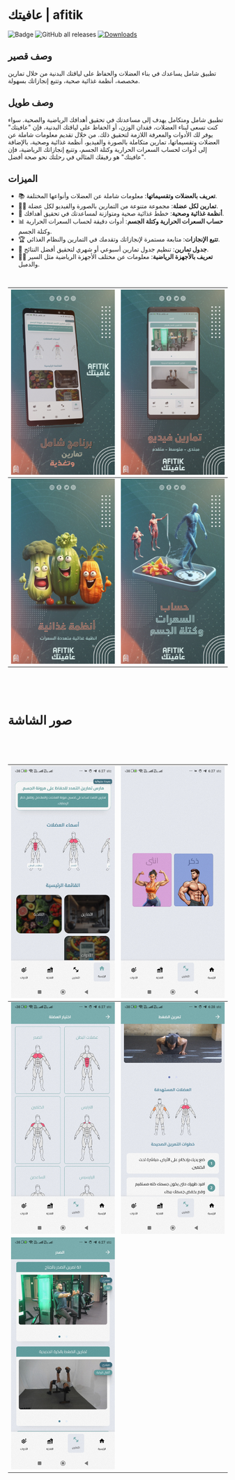 # عافيتك | afitik

![Badge](https://img.shields.io/github/v/release/rn0x/Afitik)
![GitHub all releases](https://img.shields.io/github/downloads/rn0x/Afitik/total?color=blue&label=Total%20Downloads)
[![Downloads](https://playbadges.pavi2410.me/badge/downloads?id=org.i8xnet.afitik)](https://play.google.com/store/apps/details?id=org.i8xnet.afitik)


## وصف قصير

تطبيق شامل يساعدك في بناء العضلات والحفاظ على لياقتك البدنية من خلال تمارين مخصصة، أنظمة غذائية صحية، وتتبع إنجازاتك بسهولة.

## وصف طويل

  تطبيق شامل ومتكامل يهدف إلى مساعدتك في تحقيق أهدافك الرياضية والصحية. سواء كنت تسعى لبناء العضلات، فقدان الوزن، أو الحفاظ على لياقتك البدنية، فإن "عافيتك" يوفر لك الأدوات والمعرفة اللازمة لتحقيق ذلك. من خلال تقديم معلومات شاملة عن العضلات وتقسيماتها، تمارين متكاملة بالصورة والفيديو، أنظمة غذائية وصحية، بالإضافة إلى أدوات لحساب السعرات الحرارية وكتلة الجسم، وتتبع إنجازاتك الرياضية، فإن "عافيتك" هو رفيقك المثالي في رحلتك نحو صحة أفضل.

## الميزات

- 📚 **تعريف بالعضلات وتقسيماتها**: معلومات شاملة عن العضلات وأنواعها المختلفة.
- 🏋️‍♂️ **تمارين لكل عضلة**: مجموعة متنوعة من التمارين بالصورة والفيديو لكل عضلة.
- 🍎 **أنظمة غذائية وصحية**: خطط غذائية صحية ومتوازنة لمساعدتك في تحقيق أهدافك.
- 📊 **حساب السعرات الحرارية وكتلة الجسم**: أدوات دقيقة لحساب السعرات الحرارية وكتلة الجسم.
- 🏆 **تتبع الإنجازات**: متابعة مستمرة لإنجازاتك وتقدمك في التمارين والنظام الغذائي.
- 📅 **جدول تمارين**: تنظيم جدول تمارين أسبوعي أو شهري لتحقيق أفضل النتائج.
- 🏋️‍♂️ **تعريف بالأجهزة الرياضية**: معلومات عن مختلف الأجهزة الرياضية مثل السير والدمبل.



<br>

|  ![afitik](/unused/logo%20afitik/Screenshot.jpg)   |  ![afitik](/unused/logo%20afitik/Screenshot_2.jpg)   |
|  :-------------------------------- |  --------------------------------  |
|  ![afitik](/unused/logo%20afitik/Screenshot_3.jpg)   |  ![afitik](/unused/logo%20afitik/Screenshot_4.jpg)   |

<br><br><br>

# صور الشاشة

<br><br><br>

|  ![afitik](/unused/Screenshot/Screenshot_2024-08-04-06-27-23-959_org.i8xnet.afitik.jpg)   |  ![afitik](/unused/Screenshot/Screenshot_2024-08-04-06-27-31-315_org.i8xnet.afitik.jpg)   |
|  :-------------------------------- |  --------------------------------  |
|  ![afitik](/unused//Screenshot/Screenshot_2024-08-04-06-27-36-216_org.i8xnet.afitik.jpg)   | ![afitik](/unused/Screenshot/Screenshot_2024-08-04-06-28-02-818_org.i8xnet.afitik.jpg)    |
|  ![afitik](/unused/Screenshot/Screenshot_2024-08-04-06-27-41-281_org.i8xnet.afitik.jpg)   |  

<br>